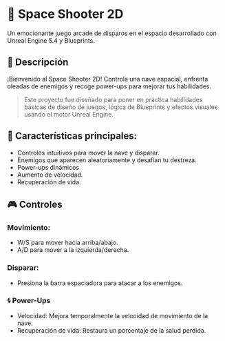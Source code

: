 # 🚀 Space Shooter 2D
Un emocionante juego arcade de disparos en el espacio desarrollado con Unreal Engine 5.4 y Blueprints.

## 📖 Descripción
¡Bienvenido al Space Shooter 2D! Controla una nave espacial, enfrenta oleadas de enemigos y recoge power-ups para mejorar tus habilidades. 
>Este proyecto fue diseñado para poner en práctica habilidades básicas de diseño de juegos, lógica de Blueprints y efectos visuales usando el motor Unreal Engine.

## 🎯 Características principales:

- Controles intuitivos para mover la nave y disparar.
- Enemigos que aparecen aleatoriamente y desafían tu destreza.
- Power-ups dinámicos
- Aumento de velocidad.
- Recuperación de vida.

## 🎮 Controles

### Movimiento:
- W/S para mover hacia arriba/abajo.
- A/D para mover a la izquierda/derecha.

### Disparar:
- Presiona la barra espaciadora para atacar a los enemigos.

### 🌀 Power-Ups
- Velocidad: Mejora temporalmente la velocidad de movimiento de la nave.
- Recuperación de vida: Restaura un porcentaje de la salud perdida.
